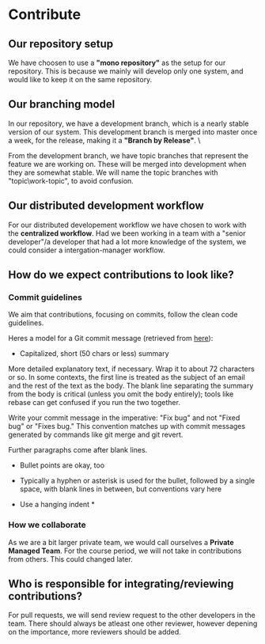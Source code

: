 # Contribute

## Our repository setup
We have choosen to use a **"mono repository"** as the setup for our repository. This is because we mainly will develop only one system, and would like to keep it on the same repository.

## Our branching model
In our repository, we have a development branch, which is a nearly stable version of our system. This development branch is merged into master once a week, for the release, making it a **"Branch by Release"**. \\ 

From the development branch, we have topic branches that represent the feature we are working on. These will be merged into development when they are somewhat stable. We will name the topic branches with "topic\work-topic", to avoid confusion.

## Our distributed development workflow
For our distributed developement workflow we have chosen to work with the **centralized workflow**. Had we been working in a team with a "senior developer"/a developer that had a lot more knowledge of the system, we could consider a intergation-manager workflow.

## How do we expect contributions to look like?
### Commit guidelines
We aim that contributions, focusing on commits, follow the clean code guidelines.

Heres a model for a Git commit message (retrieved from
[here](https://tbaggery.com/2008/04/19/a-note-about-git-commit-messages.html)):

* Capitalized, short (50 chars or less) summary

More detailed explanatory text, if necessary.  Wrap it to about 72
characters or so.  In some contexts, the first line is treated as the
subject of an email and the rest of the text as the body.  The blank
line separating the summary from the body is critical (unless you omit
the body entirely); tools like rebase can get confused if you run the
two together.

Write your commit message in the imperative: "Fix bug" and not "Fixed bug"
or "Fixes bug."  This convention matches up with commit messages generated
by commands like git merge and git revert.

Further paragraphs come after blank lines.

- Bullet points are okay, too

- Typically a hyphen or asterisk is used for the bullet, followed by a
  single space, with blank lines in between, but conventions vary here

- Use a hanging indent *

### How we collaborate
As we are a bit larger private team, we would call ourselves a **Private Managed Team**. For the course period, we will not take in contributions from others. This could changed later.

## Who is responsible for integrating/reviewing contributions?
For pull requests, we will send review request to the other developers in the team. There should always be atleast one other reviewer, however depening on the importance, more reviewers should be added.
